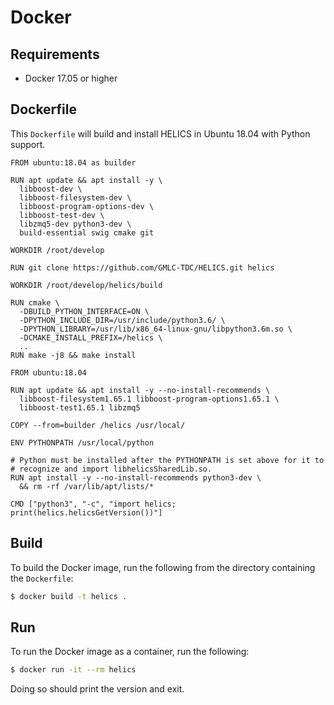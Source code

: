 # Docker

## Requirements

- Docker 17.05 or higher

## Dockerfile

This `Dockerfile` will build and install HELICS in Ubuntu 18.04 with
Python support.

```
FROM ubuntu:18.04 as builder

RUN apt update && apt install -y \
  libboost-dev \
  libboost-filesystem-dev \
  libboost-program-options-dev \
  libboost-test-dev \
  libzmq5-dev python3-dev \
  build-essential swig cmake git

WORKDIR /root/develop

RUN git clone https://github.com/GMLC-TDC/HELICS.git helics

WORKDIR /root/develop/helics/build

RUN cmake \
  -DBUILD_PYTHON_INTERFACE=ON \
  -DPYTHON_INCLUDE_DIR=/usr/include/python3.6/ \
  -DPYTHON_LIBRARY=/usr/lib/x86_64-linux-gnu/libpython3.6m.so \
  -DCMAKE_INSTALL_PREFIX=/helics \
  ..
RUN make -j8 && make install

FROM ubuntu:18.04

RUN apt update && apt install -y --no-install-recommends \
  libboost-filesystem1.65.1 libboost-program-options1.65.1 \
  libboost-test1.65.1 libzmq5

COPY --from=builder /helics /usr/local/

ENV PYTHONPATH /usr/local/python

# Python must be installed after the PYTHONPATH is set above for it to
# recognize and import libhelicsSharedLib.so.
RUN apt install -y --no-install-recommends python3-dev \
  && rm -rf /var/lib/apt/lists/*

CMD ["python3", "-c", "import helics; print(helics.helicsGetVersion())"]
```

## Build

To build the Docker image, run the following from the directory
containing the `Dockerfile`:

```bash
$ docker build -t helics .
```

## Run

To run the Docker image as a container, run the following:

```bash
$ docker run -it --rm helics
```

Doing so should print the version and exit.
